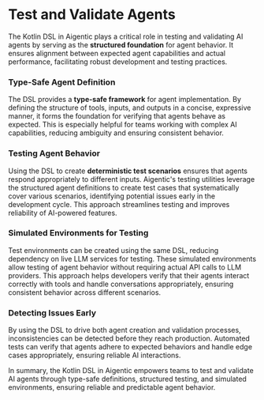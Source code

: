 # Test and Validate Agents

The Kotlin DSL in Aigentic plays a critical role in testing and validating AI agents by serving as the **structured foundation** for agent behavior. It ensures alignment between expected agent capabilities and actual performance, facilitating robust development and testing practices.

### Type-Safe Agent Definition
The DSL provides a **type-safe framework** for agent implementation. By defining the structure of tools, inputs, and outputs in a concise, expressive manner, it forms the foundation for verifying that agents behave as expected. This is especially helpful for teams working with complex AI capabilities, reducing ambiguity and ensuring consistent behavior.

### Testing Agent Behavior
Using the DSL to create **deterministic test scenarios** ensures that agents respond appropriately to different inputs. Aigentic's testing utilities leverage the structured agent definitions to create test cases that systematically cover various scenarios, identifying potential issues early in the development cycle. This approach streamlines testing and improves reliability of AI-powered features.

### Simulated Environments for Testing
Test environments can be created using the same DSL, reducing dependency on live LLM services for testing. These simulated environments allow testing of agent behavior without requiring actual API calls to LLM providers. This approach helps developers verify that their agents interact correctly with tools and handle conversations appropriately, ensuring consistent behavior across different scenarios.

### Detecting Issues Early
By using the DSL to drive both agent creation and validation processes, inconsistencies can be detected before they reach production. Automated tests can verify that agents adhere to expected behaviors and handle edge cases appropriately, ensuring reliable AI interactions.

In summary, the Kotlin DSL in Aigentic empowers teams to test and validate AI agents through type-safe definitions, structured testing, and simulated environments, ensuring reliable and predictable agent behavior.
